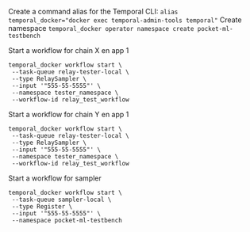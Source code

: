 Create a command alias for the Temporal CLI:
`alias temporal_docker="docker exec temporal-admin-tools temporal"`
Create namespace
`temporal_docker operator namespace create pocket-ml-testbench`


Start a workflow for chain X en app 1
```
temporal_docker workflow start \
 --task-queue relay-tester-local \
 --type RelaySampler \
 --input '"555-55-5555"' \
 --namespace tester_namespace \
 --workflow-id relay_test_workflow
```

Start a workflow for chain Y en app 1
```
temporal_docker workflow start \
 --task-queue relay-tester-local \
 --type RelaySampler \
 --input '"555-55-5555"' \
 --namespace tester_namespace \
 --workflow-id relay_test_workflow
```

Start a workflow for sampler
```
temporal_docker workflow start \
 --task-queue sampler-local \
 --type Register \
 --input '"555-55-5555"' \
 --namespace pocket-ml-testbench
```